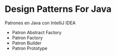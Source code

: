 # Design Patterns For Java
Patrones en Java con IntelliJ IDEA
+ Patron Abstract Factory
+ Patron Factory
+ Patron Builder
+ Patron Prototype
